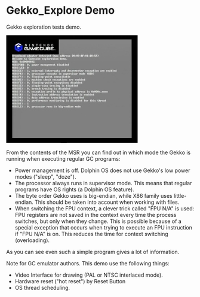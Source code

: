 # Gekko_Explore Demo

Gekko exploration tests demo.

![Gekko_Explore](/imgstore/Gekko_Explore.jpg)

From the contents of the MSR you can find out in which mode the Gekko is running when executing regular GC programs:
- Power management is off. Dolphin OS does not use Gekko's low power modes ("sleep", "doze").
- The processor always runs in supervisor mode. This means that regular programs have OS rights (a Dolphin OS feature).
- The byte order Gekko uses is big-endian, while X86 family uses little-endian. This should be taken into account when working with files.
- When switching the FPU context, a clever trick called "FPU N/A" is used: FPU registers are not saved in the context every time the process switches, but only when they change. This is possible because of a special exception that occurs when trying to execute an FPU instruction if "FPU N/A" is on. This reduces the time for context switching (overloading).

As you can see even such a simple program gives a lot of information.

Note for GC emulator authors. This demo use the following things:
- Video Interface for drawing (PAL or NTSC interlaced mode).
- Hardware reset ("hot reset") by Reset Button
- OS thread scheduling.

